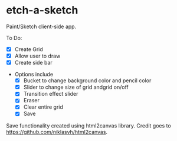 # etch-a-sketch
Paint/Sketch client-side app.

To Do:

* [x] Create Grid
* [x] Allow user to draw
* [x] Create side bar
* Options include
  *[x] Bucket to change background color and pencil color
  *[x] Slider to change size of grid andgrid on/off
  *[x] Transition effect slider
  *[x] Eraser
  *[x] Clear entire grid
  *[x] Save

Save functionality created using html2canvas library. Credit goes to https://github.com/niklasvh/html2canvas.
